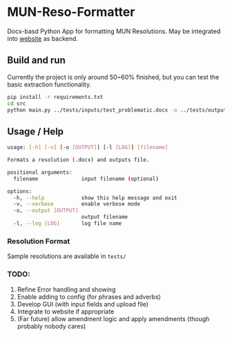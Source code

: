 # MUN-Reso-Formatter

Docx-basd Python App for formatting MUN Resolutions. May be integrated into [website](https://biphmun.netlify.app) as backend.

## Build and run

Currently the project is only around 50~60% finished, but you can test the basic extraction functionality.

```bash
pip install -r requirements.txt
cd src
python main.py ../tests/inputs/test_problematic.docx -o ../tests/outputs/test_problematic.docx -l ../tests/outputs/formatter.log
```

## Usage / Help

```bash
usage: [-h] [-v] [-o [OUTPUT]] [-l [LOG]] [filename]

Formats a resolution (.docx) and outputs file.

positional arguments:
  filename              input filename (optional)

options:
  -h, --help            show this help message and exit
  -v, --verbose         enable verbose mode
  -o, --output [OUTPUT]
                        output filename
  -l, --log [LOG]       log file name
```

### Resolution Format

Sample resolutions are available in `tests/`


### TODO:

1. Refine Error handling and showing
2. Enable adding to config (for phrases and adverbs)
3. Develop GUI (with input fields and upload file)
4. Integrate to website if appropriate
5. (Far future) allow amendment logic and apply amendments (though probably nobody cares)

